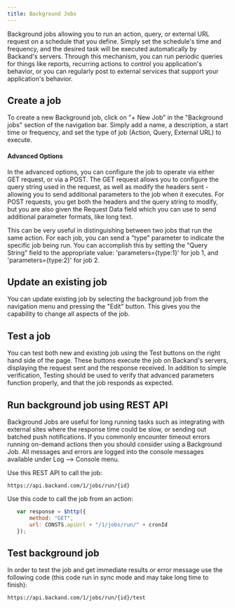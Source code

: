 ```yaml
---
title: Background Jobs
---
```

Background jobs allowing you to run an action, query, or external URL request on a schedule that you define. Simply set the schedule's time and frequency, and the desired task will be executed automatically by Backand's servers. Through this mechanism, you can run periodic queries for things like reports, recurring actions to control you application's behavior, or you can regularly post to external services that support your application's behavior.

## Create a job

To create a new Background job, click on "+ New Job" in the "Background jobs" section of the navigation bar. Simply add a name, a description, a start time or frequency, and set the type of job (Action, Query, External URL) to execute.

#### Advanced Options

In the advanced options, you can configure the job to operate via either GET request, or via a POST. The GET request allows you to configure the query string used in the request, as well as modify the headers sent - allowing you to send additional parameters to the job when it executes. For POST requests, you get both the headers and the query string to modify, but you are also given the Request Data field which you can use to send additional parameter formats, like long text.

This can be very useful in distinguishing between two jobs that run the same action. For each job, you can send a "type" parameter to indicate the specific job being run. You can accomplish this by setting the "Query String" field to the appropriate value: 'parameters={type:1}' for job 1, and 'parameters={type:2}' for job 2.

## Update an existing job

You can update existing job by selecting the background job from the navigation menu and pressing the "Edit" button. This gives you the capability to change all aspects of the job.

## Test a job

You can test both new and existing job using the Test buttons on the right hand side of the page. These buttons execute the job on Backand's servers, displaying the request sent and the response received. In addition to simple verification, Testing should be used to verify that advanced parameters function properly, and that the job responds as expected.

## Run background job using REST API
 Background Jobs are useful for long running tasks such as integrating with external sites where the response time could be slow, or sending out batched push notifications. If you commonly encounter timeout errors running on-demand actions then you should consider using a Background Job.
 All messages and errors are logged into the console messages available under Log --> Console menu.

 Use this REST API to call the job:

 ```
 https://api.backand.com/1/jobs/run/{id}
 ```

 Use this code to call the job from an action:

 ```javascript
    var response = $http({
        method: "GET",
        url: CONSTS.apiUrl + "/1/jobs/run/" + cronId
    });
 ```

## Test background job
In order to test the job and get immediate results or error message use the following code (this code run in sync
mode and may take long time to finish):

```
https://api.backand.com/1/jobs/run/{id}/test
```